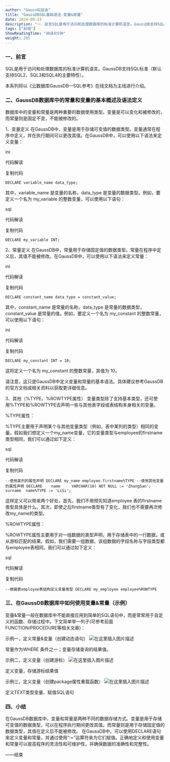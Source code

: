 ```yaml
---
author: "Gauss松鼠会"
title: "GaussDBSQL基础语法-变量&常量"
date: 2024-09-23
description: "一、前言SQL是用于访问和处理数据库的标准计算机语言。GaussDB支持SQL标准（默认支持SQL2、SQL3和SQL4的主要特性）。本系列将以《云数据库GaussDB—SQL参考》在线文档为主线"
tags: ["前端"]
ShowReadingTime: "阅读4分钟"
weight: 285
---
```

### 一、前言

SQL是用于访问和处理数据库的标准计算机语言。GaussDB支持SQL标准（默认支持SQL2、SQL3和SQL4的主要特性）。

本系列将以《云数据库GaussDB—SQL参考》在线文档为主线进行介绍。

### 二、GaussDB数据库中的常量和变量的基本概述及语法定义

数据库中的变量和常量是两种重要的数据使用类型。变量是可以变化和被修改的，而常量则是固定不变，不能被修改的。

1、变量定义 在GaussDB中，变量是用于存储可变值的数据类型。变量通常在程序中定义，并在执行期间可以更改其值。在GaussDB中，可以使用以下语法来定义变量：

ini

 代码解读

复制代码

`DECLARE variable_name data_type;`

其中，variable\_name 是变量的名称，data\_type 是变量的数据类型。例如，要定义一个名为 my\_variable 的整数变量，可以使用以下语句：

sql

 代码解读

复制代码

`DECLARE my_variable INT;`

2、常量定义 在GaussDB中，常量用于存储固定值的数据类型。常量在程序中定义后，其值不能被修改。在GaussDB中，可以使用以下语法来定义常量：

ini

 代码解读

复制代码

`DECLARE constant_name data_type = constant_value;`

其中，constant\_name 是常量的名称，data\_type 是常量的数据类型，constant\_value 是常量的值。例如，要定义一个名为 my\_constant 的整数常量，可以使用以下语句：

ini

 代码解读

复制代码

`DECLARE my_constant INT = 10;`

这将定义一个名为 my\_constant 的整数常量，其值为 10。

请注意，这只是GaussDB中定义变量和常量的基本语法。具体建议参考GaussDB的官方文档或相关资料以获取更详细信息。

3、其他（%TYPE、%ROWTYPE属性） 变量类型除了支持基本类型，还可使用%TYPE和%ROWTYPE去声明一些与其他表字段或表结构本身相关的变量。

%TYPE属性：

%TYPE主要用于声明某个与其他变量类型（例如，表中某列的类型）相同的变量。假如我们想定义一个my\_name变量，它的变量类型与employee的firstname类型相同，我们可以通过如下定义：

sql

 代码解读

复制代码

`--使用某列的属性声明 DECLARE my_name employee.firstname%TYPE --使用其他变量的属性声明 DECLARE    name     VARCHAR(10) NOT NULL := 'ZhangSan';   surname  name%TYPE := 'LiSi';`

这样定义可以带来两个好处，首先，我们不用预先知道employee 表的firstname类型具体是什么。其次，即使之后firstname类型有了变化，我们也不需要再次修改my\_name的类型。

%ROWTYPE属性：

%ROWTYPE属性主要用于对一组数据的类型声明，用于存储表中的一行数据，或从游标匹配的结果。假如，我们需要一组数据，该组数据的字段名称与字段类型都与employee表相同。我们可以通过如下定义：

sql

 代码解读

复制代码

`--根据表employee表结构定义变量类型 DECLARE my_employee employee%ROWTYPE`

### 三、在GaussDB数据库中如何使用变量&常量（示例）

变量&常量一般在数据库中不能直接应用到简单的SQL语句中，而是常常用于自定义的函数、存储过程中。下文简单举一列子(可参考前面FUNCTION/PROCEDURE等相关文章)：

示例一，定义常量&变量（创建动态语句） ![在这里插入图片描述](https://p6-xtjj-sign.byteimg.com/tos-cn-i-73owjymdk6/1e673f2f745c498bbef83cd01371db64~tplv-73owjymdk6-jj-mark-v1:0:0:0:0:5o6Y6YeR5oqA5pyv56S-5Yy6IEAgR2F1c3Pmnb7pvKDkvJo=:q75.awebp?rk3s=f64ab15b&x-expires=1728271087&x-signature=HVm6z5bC2XvJJVSD2f0irtJkN9M%3D)

常量作为WHERE 条件之一；变量存储查询的结果值。

示例二，定义变量（创建游标） ![在这里插入图片描述](https://p6-xtjj-sign.byteimg.com/tos-cn-i-73owjymdk6/97da69715bd04dcfa177cad87c43189f~tplv-73owjymdk6-jj-mark-v1:0:0:0:0:5o6Y6YeR5oqA5pyv56S-5Yy6IEAgR2F1c3Pmnb7pvKDkvJo=:q75.awebp?rk3s=f64ab15b&x-expires=1728271087&x-signature=TEQNctz0KFbW%2BjVo028HSj%2Bbyp4%3D)

定义变量，存储游标结果值

示例三，定义变量（创建package属性重载函数） ![在这里插入图片描述](https://p6-xtjj-sign.byteimg.com/tos-cn-i-73owjymdk6/9273ce9b3ac7480b96dfc012cde7aa40~tplv-73owjymdk6-jj-mark-v1:0:0:0:0:5o6Y6YeR5oqA5pyv56S-5Yy6IEAgR2F1c3Pmnb7pvKDkvJo=:q75.awebp?rk3s=f64ab15b&x-expires=1728271087&x-signature=9pczR4nzIqHRlg%2Fop97tUrer2fQ%3D)

定义TEXT类型变量、赋值SQL语句

### 四、小结

在GaussDB数据库中，变量和常量是两种不同的数据存储方式。变量是用于存储可变值的数据类型，可以在程序执行期间更改其值。而常量则是用于存储固定值的数据类型，其值在定义后不能被修改。 在GaussDB中，可以使用DECLARE语句来定义变量和常量，并通过使用“:=”运算符来为它们赋值。正确地定义和使用变量和常量可以提高程序的灵活性和可维护性，并确保数据的准确性和完整性。

——结束

​